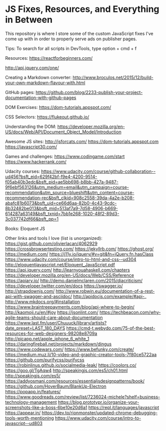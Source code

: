 # JS Fixes, Resources, and Everything in Between

This repository is where I store some of the custom JavaScript fixes I've come up with in order to properly serve ads on publisher pages.

Tips: To search for all scripts in DevTools, type option + cmd + f

Resources: https://reactforbeginners.com/

http://api.jquery.com/one/

Creating a Markdown converter: http://www.broculos.net/2015/12/build-your-own-markdown-flavour-with.html

GitHub pages:
https://github.com/blog/2233-publish-your-project-documentation-with-github-pages

DOM Exercises:
https://dom-tutorials.appspot.com/

CSS Selectors:
https://flukeout.github.io/

Understanding the DOM:
https://developer.mozilla.org/en-US/docs/Web/API/Document_Object_Model/Introduction

Awesome JS sites:
http://jsforcats.com/
https://dom-tutorials.appspot.com
https://javascript30.com/

Games and challenges:
https://www.codingame.com/start
https://www.hackerrank.com/

Udacity courses:
https://www.udacity.com/course/github-collaboration--ud456?bsft_eid=629f42bf-f9e4-4200-9514-f05ab40b3edc&bsft_pid=ae5bb698-b8bb-427a-9487-9f6ebf563126&utm_medium=email&utm_campaign=course-recommendation&utm_source=blueshift&utm_content=course-recommendation-rec&bsft_clkid=908c2558-39da-4a2e-b208-abafc81b6073&bsft_uid=ce66d6aa-82b0-4c43-9cdc-8b32482be013&bsft_mid=513af7a9-7d58-4906-b669-614287a63149&bsft_txnid=7bb1e268-1020-48f2-89d3-3c037742df66&bsft_pp=1

Books:
Eloquent JS


Other links and tools I love (list is unorganized):
https://gist.github.com/olivierlacan/4062929
https://crossbrowsertesting.com/
https://jekyllrb.com/
https://ghost.org/
https://medium.com/
https://j11y.io/jquery/#v=git&fn=jQuery.fn.hasClass
https://www.udacity.com/course/intro-to-html-and-css--ud304
http://eloquentjavascript.net/Eloquent_JavaScript.pdf
https://api.jquery.com/
http://learnyouahaskell.com/chapters
https://developer.mozilla.org/en-US/docs/Web/CSS/Reference
https://apiary.io/
http://demo.danielmclaren.com/2015/diacriticism/
https://developer.twitter.com/en/docs
https://swagger.io/
http://strapdownjs.com/
http://www.robwin.eu/documentation-of-a-rest-api-with-swagger-and-asciidoc/
http://apidocjs.com/example/#api-_
http://www.mkdocs.org/#installation
https://www.braintreepayments.com/blog/api-where-to-begin/
http://kaomoji.ru/en/#joy
https://jsonlint.com/
https://techbeacon.com/why-agile-teams-should-care-about-documentation
https://www.last.fm/user/Chuuuck/library/artists?date_preset=LAST_180_DAYS
https://cmd-t.webydo.com/75-of-the-best-resources-for-web-designers-98208e8709a
http://picapp.net/apple_iphone_6_white_1
https://daringfireball.net/projects/markdown/dingus
https://www.codewars.com/
https://www.befunky.com/create/
https://medium.muz.li/10-video-and-graphic-creator-tools-7f80ce5722aa
https://github.com/purifycss/purifycss
https://robinlinus.github.io/socialmedia-leak/
https://coolors.co/
https://goo.gl/TgAqw4
http://speakingjs.com/es5/ch01.html
http://speakingjs.com/es5/
https://addyosmani.com/resources/essentialjsdesignpatterns/book/
https://github.com/HoverBaum/BlankUp-Electron
https://popapp.in/features/
https://www.goodreads.com/review/list/7236024-michele?shelf=business-technology-management
https://blog.prototypr.io/organize-your-screenshots-like-a-boss-6be10e20d6a1
https://repl.it/languages/javascript
https://appear.in/
https://dev.to/rionmonster/updated-chrome-debugging-tools-worth-mentioning
https://www.udacity.com/course/intro-to-javascript--ud803
